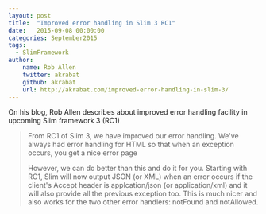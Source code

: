 ```yaml
---
layout: post
title:  "Improved error handling in Slim 3 RC1"
date:   2015-09-08 00:00:00
categories: September2015
tags:
  - SlimFramework
author:
    name: Rob Allen
    twitter: akrabat
    github: akrabat
    url: http://akrabat.com/improved-error-handling-in-slim-3/
---
```

On his blog, Rob Allen describes about improved error handling facility in upcoming Slim framework 3 (RC1)

> From RC1 of Slim 3, we have improved our error handling. We've always had error handling for HTML so that when an exception occurs, you get a nice error page
>
> However, we can do better than this and do it for you. Starting with RC1, Slim will now output JSON (or XML) when an error occurs if the client's Accept header is applcation/json (or application/xml) and it will also provide all the previous exception too. This is much nicer and also works for the two other error handlers: notFound and notAllowed.
